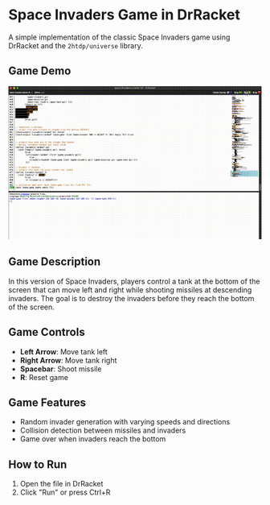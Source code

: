 # Space Invaders Game in DrRacket

A simple implementation of the classic Space Invaders game using DrRacket and the `2htdp/universe` library.

## Game Demo

![Space Invaders Gameplay](./demo/gameplay.gif)

## Game Description

In this version of Space Invaders, players control a tank at the bottom of the screen that can move left and right while shooting missiles at descending invaders. The goal is to destroy the invaders before they reach the bottom of the screen.

## Game Controls

- **Left Arrow**: Move tank left
- **Right Arrow**: Move tank right
- **Spacebar**: Shoot missile
- **R**: Reset game

## Game Features

- Random invader generation with varying speeds and directions
- Collision detection between missiles and invaders
- Game over when invaders reach the bottom


## How to Run

1. Open the file in DrRacket
2. Click "Run" or press Ctrl+R

